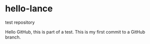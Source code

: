 # hello-lance
test repository

Hello GitHub, this is part of a test.
This is my first commit to a GitHub branch.
